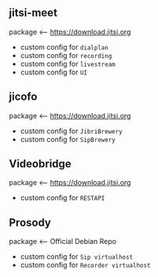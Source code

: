 ## jitsi-meet

package                     <-- https://download.jitsi.org

- custom config for `dialplan`
- custom config for `recording`
- custom config for `livestream`
- custom config for `UI`

## jicofo

package                     <-- https://download.jitsi.org

- custom config for `JibriBrewery`
- custom config for `SipBrewery`

## Videobridge

package                     <-- https://download.jitsi.org

- custom config for `RESTAPI`

## Prosody

package                     <-- Official Debian Repo

- custom config for `Sip virtualhost`
- custom config for `Recorder virtualhost`
